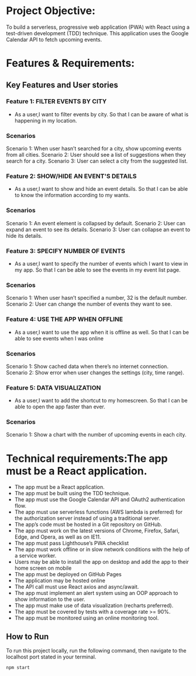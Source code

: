 # Project Objective:
To build a serverless, progressive web application (PWA) with React using a test-driven development (TDD) technique. This application uses the Google Calendar API to fetch upcoming events.

# Features & Requirements:

## Key Features and User stories
### Feature 1: FILTER EVENTS BY CITY
- As a user,I want to filter events by city. So that I can be aware of what is happening in my location.

### Scenarios
 Scenario 1: When user hasn’t searched for a city, show upcoming events from all cities.
 Scenario 2: User should see a list of suggestions when they search for a city.
 Scenario 3: User can select a city from the suggested list.

### Feature 2: SHOW/HIDE AN EVENT'S DETAILS
- As a user,I want to show and hide an event details. So that I can be able to know the information according to my wants.

### Scenarios
 Scenario 1: An event element is collapsed by default.
 Scenario 2: User can expand an event to see its details.
 Scenario 3: User can collapse an event to hide its details.

### Feature 3: SPECIFY NUMBER OF EVENTS

- As a user,I want to specify the number of events which I want to view in my app. So that I can be able to see the events in my event list page.

### Scenarios
 Scenario 1: When user hasn’t specified a number, 32 is the default number.
 Scenario 2: User can change the number of events they want to see.

### Feature 4: USE THE APP WHEN OFFLINE

- As a user,I want to use the app when it is offline as well. So that I can be able to see events when I was online

### Scenarios
 Scenario 1: Show cached data when there’s no internet connection.
 Scenario 2: Show error when user changes the settings (city, time range).


### Feature 5: DATA VISUALIZATION

- As a user,I want to add the shortcut to my homescreen. So that I can be able to open the app faster than ever.

### Scenarios
 Scenario 1: Show a chart with the number of upcoming events in each city.


# Technical requirements:The app must be a React application.

- The app must be a React application.
- The app must be built using the TDD technique.
- The app must use the Google Calendar API and OAuth2 authentication flow.
- The app must use serverless functions (AWS lambda is preferred) for the authorization server instead of using a traditional server.
- The app’s code must be hosted in a Git repository on GitHub.
- The app must work on the latest versions of Chrome, Firefox, Safari, Edge, and Opera, as well as on IE11.
- The app must pass Lighthouse’s PWA checklist
- The app must work offline or in slow network conditions with the help of a service worker.
- Users may be able to install the app on desktop and add the app to their home screen on mobile
- The app must be deployed on GitHub Pages
- The application may be hosted online
- The API call must use React axios and async/await.
- The app must implement an alert system using an OOP approach to show information to the user.
- The app must make use of data visualization (recharts preferred).
- The app must be covered by tests with a coverage rate >= 90%.
- The app must be monitored using an online monitoring tool.

## How to Run

To run this project locally, run the following command, then navigate to the localhost port stated in your terminal.

`npm start`
